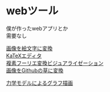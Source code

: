 # webツール

僕が作ったwebアプリとか  
需要なし  

[画像を絵文字に変換](https://peyu-7545.github.io/tools/ImageToEmoji.html)  
[KaTeXエディタ](https://peyu-7545.github.io/tools/KatexEditor.html)  
[複素フーリエ変換ビジュアライゼーション](https://peyu-7545.github.io/tools/fourierDrawing.html)  
[画像をGithubの草に変換](https://peyu-7545.github.io/tools/ImageToKusa.html)  
  
[力学モデルによるグラフ描画](https://peyu-7545.github.io/tools/graph.html)  
